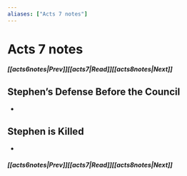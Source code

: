 ```yaml
---
aliases: ["Acts 7 notes"]
---
```

# Acts 7 notes
##### <span class=arrow-left></span>[[acts6notes|Prev]]<span class=navigation-separator></span>[[acts7|Read]]<span class=navigation-separator></span>[[acts8notes|Next]]<span class=arrow-right></span>
## Stephen’s Defense Before the Council
- 
## Stephen is Killed
- 
##### <span class=arrow-left></span>[[acts6notes|Prev]]<span class=navigation-separator></span>[[acts7|Read]]<span class=navigation-separator></span>[[acts8notes|Next]]<span class=arrow-right></span>